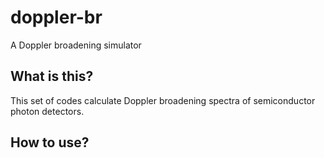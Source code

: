 # doppler-br
A Doppler broadening simulator

## What is this?
This set of codes calculate Doppler broadening spectra of semiconductor photon detectors.

## How to use?

